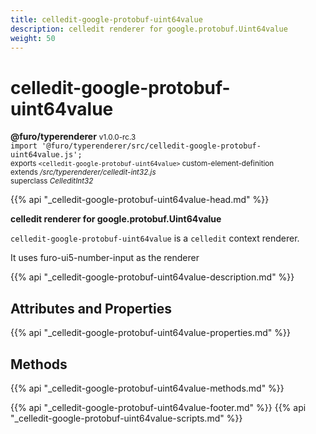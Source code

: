 ```yaml
---
title: celledit-google-protobuf-uint64value
description: celledit renderer for google.protobuf.Uint64value
weight: 50
---
```


# celledit-google-protobuf-uint64value
**@furo/typerenderer** <small>v1.0.0-rc.3</small>
<br>`import '@furo/typerenderer/src/celledit-google-protobuf-uint64value.js';`<small>
<br>exports `<celledit-google-protobuf-uint64value>` custom-element-definition
<br>extends */src/typerenderer/celledit-int32.js*
<br>superclass *CelleditInt32*</small>

{{% api "_celledit-google-protobuf-uint64value-head.md" %}}

**celledit renderer for google.protobuf.Uint64value**

`celledit-google-protobuf-uint64value` is a `celledit` context renderer.

It uses furo-ui5-number-input as the renderer

{{% api "_celledit-google-protobuf-uint64value-description.md" %}}


## Attributes and Properties
{{% api "_celledit-google-protobuf-uint64value-properties.md" %}}



## Methods
{{% api "_celledit-google-protobuf-uint64value-methods.md" %}}





{{% api "_celledit-google-protobuf-uint64value-footer.md" %}}
{{% api "_celledit-google-protobuf-uint64value-scripts.md" %}}
